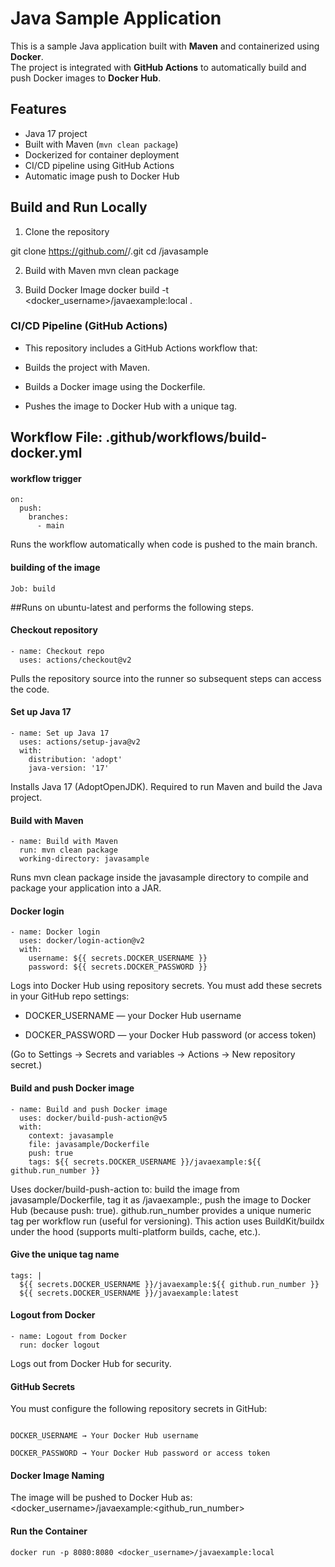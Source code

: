 
# Java Sample Application   

This is a sample Java application built with **Maven** and containerized using **Docker**.  
The project is integrated with **GitHub Actions** to automatically build and push Docker images to **Docker Hub**.  

##  Features  
- Java 17 project  
- Built with Maven (`mvn clean package`)  
- Dockerized for container deployment  
- CI/CD pipeline using GitHub Actions  
- Automatic image push to Docker Hub  

## Build and Run Locally  

1. Clone the repository  

git clone https://github.com/<your-username>/<your-repo>.git
cd <your-repo>/javasample

2. Build with Maven
mvn clean package

3. Build Docker Image
docker build -t <docker_username>/javaexample:local .


### CI/CD Pipeline (GitHub Actions)

* This repository includes a GitHub Actions workflow that:

* Builds the project with Maven.

* Builds a Docker image using the Dockerfile.

* Pushes the image to Docker Hub with a unique tag.

## Workflow File: .github/workflows/build-docker.yml
#### workflow trigger
```
on:
  push:
    branches:
      - main
```


Runs the workflow automatically when code is pushed to the main branch.
#### building of the image
```
Job: build
```

##Runs on ubuntu-latest and performs the following steps.

#### Checkout repository
```
- name: Checkout repo
  uses: actions/checkout@v2
```

Pulls the repository source into the runner so subsequent steps can access the code.

#### Set up Java 17
```
- name: Set up Java 17
  uses: actions/setup-java@v2
  with:
    distribution: 'adopt'
    java-version: '17'
```
Installs Java 17 (AdoptOpenJDK). Required to run Maven and build the Java project.

#### Build with Maven
```
- name: Build with Maven
  run: mvn clean package
  working-directory: javasample
```

Runs mvn clean package inside the javasample directory to compile and package your application into a JAR.

#### Docker login
```
- name: Docker login
  uses: docker/login-action@v2
  with:
    username: ${{ secrets.DOCKER_USERNAME }}
    password: ${{ secrets.DOCKER_PASSWORD }}
```


Logs into Docker Hub using repository secrets.
You must add these secrets in your GitHub repo settings:

* DOCKER_USERNAME — your Docker Hub username

* DOCKER_PASSWORD — your Docker Hub password (or access token)

(Go to Settings → Secrets and variables → Actions → New repository secret.)

#### Build and push Docker image
```
- name: Build and push Docker image
  uses: docker/build-push-action@v5
  with:
    context: javasample
    file: javasample/Dockerfile
    push: true
    tags: ${{ secrets.DOCKER_USERNAME }}/javaexample:${{ github.run_number }}
```

Uses docker/build-push-action to:
build the image from javasample/Dockerfile,
tag it as <username>/javaexample:<run-number>,
push the image to Docker Hub (because push: true).
github.run_number provides a unique numeric tag per workflow run (useful for versioning).
This action uses BuildKit/buildx under the hood (supports multi-platform builds, cache, etc.).

#### Give the unique tag name
```
tags: |
  ${{ secrets.DOCKER_USERNAME }}/javaexample:${{ github.run_number }}
  ${{ secrets.DOCKER_USERNAME }}/javaexample:latest
```
#### Logout from Docker
```
- name: Logout from Docker
  run: docker logout
```
Logs out from Docker Hub for security.

#### GitHub Secrets
You must configure the following repository secrets in GitHub:
```

DOCKER_USERNAME → Your Docker Hub username

DOCKER_PASSWORD → Your Docker Hub password or access token
```

#### Docker Image Naming

The image will be pushed to Docker Hub as:
<docker_username>/javaexample:<github_run_number>

#### Run the Container
```
docker run -p 8080:8080 <docker_username>/javaexample:local
```




